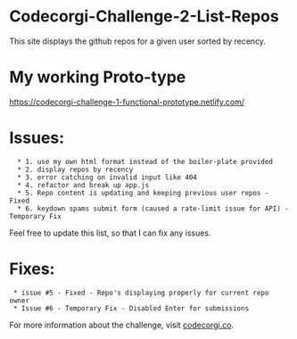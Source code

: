# Codecorgi-Challenge-2-List-Repos
This site displays the github repos for a given user
sorted by recency.

# My working Proto-type
https://codecorgi-challenge-1-functional-prototype.netlify.com/

# Issues:
      * 1. use my own html format instead of the boiler-plate provided
      * 2. display repos by recency
      * 3. error catching on invalid input like 404
      * 4. refactor and break up app.js
      * 5. Repo content is updating and keeping previous user repos - Fixed
      * 6. keydown spams submit form (caused a rate-limit issue for API) - Temporary Fix
Feel free to update this list, so that I can fix any issues.
     
# Fixes:  
     * issue #5 - Fixed - Repo's displaying properly for current repo owner
     * Issue #6 - Temporary Fix - Disabled Enter for submissions
      
For more information about the challenge, visit
[codecorgi.co](http://codecorgi.co/challenge/2/list-repos).
